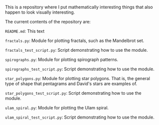 This is a repository where I put mathematically interesting things that also happen to look visually interesting.

The current contents of the repository are:

`README.md`: This text

`fractals.py`: Module for plotting fractals, such as the Mandelbrot set.

`fractals_test_script.py`: Script demonstrating how to use the module.

`spirographs.py`: Module for plotting spirograph patterns.

`spirographs_test_script.py`: Script demonstrating how to use the module.

`star_polygons.py`: Module for plotting star polygons. That is, the general type of shape that pentagrams and David's stars are examples of.

`star_polygons_test_script.py`: Script demonstrating how to use the module.

`ulam_spiral.py`: Module for plotting the Ulam spiral.

`ulam_spiral_test_script.py`: Script demonstrating how to use the module.
